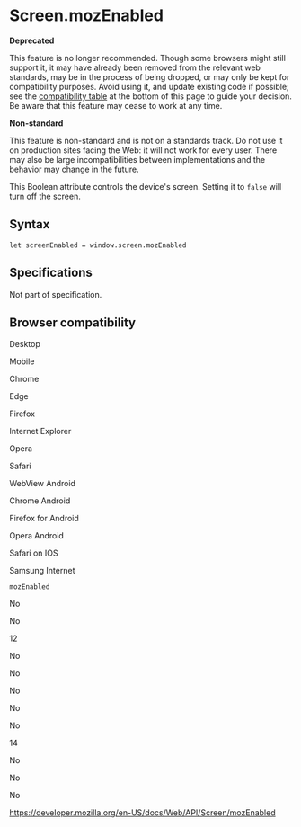 Screen.mozEnabled
=================

**Deprecated**

This feature is no longer recommended. Though some browsers might still support it, it may have already been removed from the relevant web standards, may be in the process of being dropped, or may only be kept for compatibility purposes. Avoid using it, and update existing code if possible; see the [compatibility table](#browser_compatibility) at the bottom of this page to guide your decision. Be aware that this feature may cease to work at any time.

**Non-standard**

This feature is non-standard and is not on a standards track. Do not use it on production sites facing the Web: it will not work for every user. There may also be large incompatibilities between implementations and the behavior may change in the future.

This Boolean attribute controls the device's screen. Setting it to `false` will turn off the screen.

Syntax
------

    let screenEnabled = window.screen.mozEnabled

Specifications
--------------

Not part of specification.

Browser compatibility
---------------------

Desktop

Mobile

Chrome

Edge

Firefox

Internet Explorer

Opera

Safari

WebView Android

Chrome Android

Firefox for Android

Opera Android

Safari on IOS

Samsung Internet

`mozEnabled`

No

No

12

No

No

No

No

No

14

No

No

No

<a href="https://developer.mozilla.org/en-US/docs/Web/API/Screen/mozEnabled" class="_attribution-link">https://developer.mozilla.org/en-US/docs/Web/API/Screen/mozEnabled</a>
